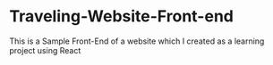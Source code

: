 # Traveling-Website-Front-end
This is a Sample Front-End of a website which I created as a learning project using React
